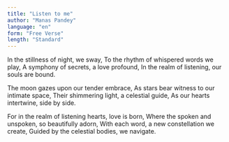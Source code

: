 ```yaml
---
title: "Listen to me"
author: "Manas Pandey"
language: "en"
form: "Free Verse"
length: "Standard"
---
```

In the stillness of night, we sway,
To the rhythm of whispered words we play,
A symphony of secrets, a love profound,
In the realm of listening, our souls are bound.

The moon gazes upon our tender embrace,
As stars bear witness to our intimate space,
Their shimmering light, a celestial guide,
As our hearts intertwine, side by side.

For in the realm of listening hearts, love is born,
Where the spoken and unspoken, so beautifully adorn,
With each word, a new constellation we create,
Guided by the celestial bodies, we navigate.
